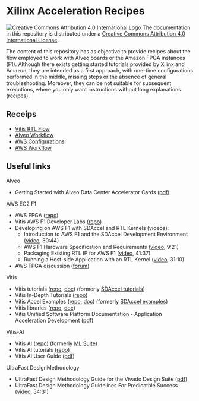 # Xilinx Acceleration Recipes

![Creative Commons Attribution 4.0 International Logo](https://i.creativecommons.org/l/by/4.0/80x15.png)
The documentation in this repository is distributed under a
[Creative Commons Attribution 4.0 International License](https://creativecommons.org/licenses/by/4.0/).

The content of this repository has as objective to provide recipes about the flow employed to work with Alveo boards or the Amazon FPGA instances (F1). Although there exists getting started tutorials provided by Xilinx and Amazon, they are intended as a first approach, with one-time configurations performed in the middle, missing steps or the absence of general troubleshooting. Moreover, they can be not suitable for subsequent executions, where you only want instructions without long explanations (recipes).

## Receips

* [Vitis RTL Flow](vitis-rtl-flow.md)
* [Alveo Workflow](alveo-workflow.md)
* [AWS Configurations](aws-configs.md)
* [AWS Workflow](aws-workflow.md)

## Useful links

Alveo
* Getting Started with Alveo Data Center Accelerator Cards ([pdf](https://www.xilinx.com/support/documentation/boards_and_kits/accelerator-cards/2019_2/ug1301-getting-started-guide-alveo-accelerator-cards.pdf))

AWS EC2 F1
* AWS FPGA ([repo](https://github.com/aws/aws-fpga))
* Vitis AWS F1 Developer Labs ([repo](https://github.com/Xilinx/SDAccel-AWS-F1-Developer-Labs))
* Developing on AWS F1 with SDAccel and RTL Kernels (videos):
  * Introduction to AWS F1 and the SDAccel Development Environment ([video](https://www.xilinx.com/video/software/developing-on-aws-f1-with-sdaccel-and-rtl-kernels-part1.html), 30:44)
  * AWS F1 Hardware Specification and Requirements ([video](https://www.xilinx.com/video/software/developing-on-aws-f1-with-sdaccel-and-rtl-kernels-part2.html), 9:21)
  * Packaging Existing RTL IP for AWS F1 ([video](https://www.xilinx.com/video/software/developing-on-aws-f1-with-sdaccel-and-rtl-kernels-part3.html), 41:37)
  * Running a Host-side Application with an RTL Kernel ([video](https://www.xilinx.com/video/software/developing-on-aws-f1-with-sdaccel-and-rtl-kernels-part4.html), 31:10)
* AWS FPGA discussion ([forum](https://forums.aws.amazon.com/forum.jspa?forumID=243))

Vitis
* Vitis tutorials ([repo](https://github.com/Xilinx/Vitis-Tutorials), [doc](https://xilinx.github.io/Vitis-Tutorials)) (formerly [SDAccel tutorials](https://github.com/Xilinx/SDAccel-Tutorials))
* Vitis In-Depth Tutorials ([repo](https://github.com/Xilinx/Vitis-In-Depth-Tutorial))
* Vitis Accel Examples ([repo](https://github.com/Xilinx/Vitis_Accel_Examples), [doc](https://xilinx.github.io/Vitis_Accel_Examples/master/html/index.html)) (formerly [SDAccel examples](https://github.com/Xilinx/SDAccel_Examples))
* Vitis libraries ([repo](https://github.com/Xilinx/Vitis_Libraries), [doc](https://xilinx.github.io/Vitis_Libraries))
* Vitis Unified Software Platform Documentation - Application Acceleration Development ([pdf](https://www.xilinx.com/support/documentation/sw_manuals/xilinx2020_1/ug1393-vitis-application-acceleration.pdf))

Vitis-AI
* Vitis AI ([repo](https://github.com/Xilinx/Vitis-AI)) (formerly [ML Suite](https://github.com/Xilinx/ml-suite))
* Vitis AI tutorials ([repo](https://github.com/Xilinx/Vitis-AI-Tutorials))
* Vitis AI User Guide ([pdf](https://www.xilinx.com/support/documentation/sw_manuals/vitis_ai/1_2/ug1414-vitis-ai.pdf))

UltraFast DesignMethodology
* UltraFast Design Methodology Guide for the Vivado Design Suite ([pdf](https://www.xilinx.com/support/documentation/sw_manuals/xilinx2020_1/ug949-vivado-design-methodology.pdf))
* UltraFast Design Methodology Guidelines For Predicatble Success ([video](https://www.xilinx.com/products/design-tools/ultrafast.html), 54:31)

